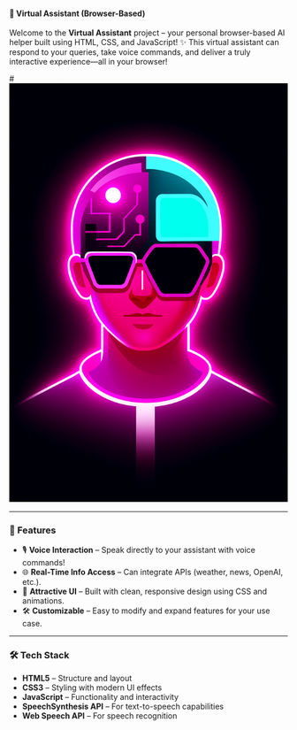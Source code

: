 #### 🤖 Virtual Assistant (Browser-Based)

Welcome to the **Virtual Assistant** project – your personal browser-based AI helper built using HTML, CSS, and JavaScript! ✨ This virtual assistant can respond to your queries, take voice commands, and deliver a truly interactive experience—all in your browser!

#![Screenshot](./image.jpg)

---

### 🚀 Features

- 🎙️ **Voice Interaction** – Speak directly to your assistant with voice commands!
- 🌐 **Real-Time Info Access** – Can integrate APIs (weather, news, OpenAI, etc.).
- 🎨 **Attractive UI** – Built with clean, responsive design using CSS and animations.
- 🛠️ **Customizable** – Easy to modify and expand features for your use case.

---

### 🛠️ Tech Stack

- **HTML5** – Structure and layout
- **CSS3** – Styling with modern UI effects
- **JavaScript** – Functionality and interactivity
- **SpeechSynthesis API** – For text-to-speech capabilities
- **Web Speech API** – For speech recognition
